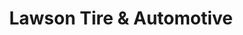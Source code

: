 ---
title: "Lawson Tire & Automotive"
url: /austin/lawson-tire-und-automotive/
shop: Autowerkstatt
---